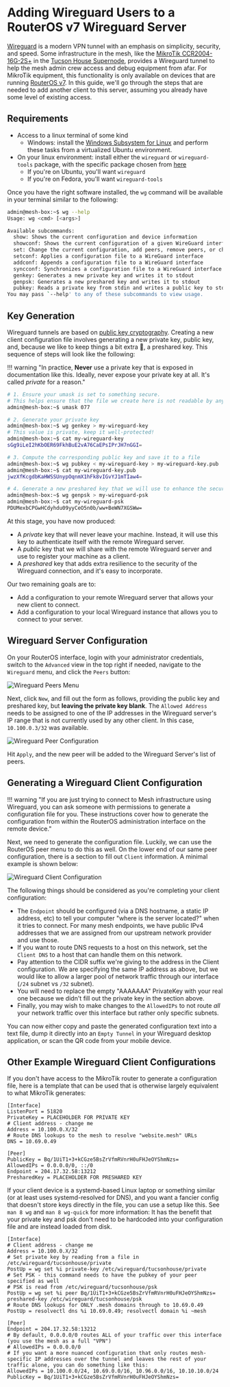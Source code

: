 # Adding Wireguard Users to a RouterOS v7 Wireguard Server

[Wireguard](https://www.wireguard.com/) is a modern VPN tunnel with an emphasis on simplicity, security, and speed.
Some infrastructure in the mesh, like the [MikroTik CCR2004-16G-2S+](https://mikrotik.com/product/ccr2004_16g_2splus) in the [Tucson House Supernode](../../networking/supernodes/tucson-house.md), provides a Wireguard tunnel to help the mesh admin crew access and debug equipment from afar.
For MikroTik equipment, this functionality is only available on devices that are running [RouterOS v7](https://help.mikrotik.com/docs/spaces/ROS/pages/115736772/Upgrading+to+v7).
In this guide, we'll go through the steps that are needed to add another client to this server, assuming you already have some level of existing access.

## Requirements

- Access to a linux terminal of some kind
  - Windows: install the [Windows Subsystem for Linux](https://learn.microsoft.com/en-us/windows/wsl/install) and perform these tasks from a virtualized Ubuntu environment.
- On your linux environment: install either the `wireguard` or `wireguard-tools` package, with the specific package chosen from [here](https://www.wireguard.com/install/)
  - If you're on Ubuntu, you'll want `wireguard`
  - If you're on Fedora, you'll want `wireguard-tools`

Once you have the right software installed, the `wg` command will be available in your terminal similar to the following:

```bash
admin@mesh-box:~$ wg --help
Usage: wg <cmd> [<args>]

Available subcommands:
  show: Shows the current configuration and device information
  showconf: Shows the current configuration of a given WireGuard interface, for use with 'setconf'
  set: Change the current configuration, add peers, remove peers, or change peers
  setconf: Applies a configuration file to a WireGuard interface
  addconf: Appends a configuration file to a WireGuard interface
  syncconf: Synchronizes a configuration file to a WireGuard interface
  genkey: Generates a new private key and writes it to stdout
  genpsk: Generates a new preshared key and writes it to stdout
  pubkey: Reads a private key from stdin and writes a public key to stdout
You may pass `--help' to any of these subcommands to view usage.
```

## Key Generation

Wireguard tunnels are based on [public key cryptography](https://en.wikipedia.org/wiki/Public-key_cryptography).
Creating a new client configuration file involves generating a new private key, public key, and, because we like to keep things a bit extra 💅, a preshared key.
This sequence of steps will look like the following:

!!! warning "In practice, **Never** use a private key that is exposed in documentation like this. Ideally, never expose your private key at all. It's called _private_ for a reason."

```bash
# 1. Ensure your umask is set to something secure.
# This helps ensure that the file we create here is not readable by any user on your machine
admin@mesh-box:~$ umask 077

# 2. Generate your private key
admin@mesh-box:~$ wg genkey > my-wireguard-key
# This value is private, keep it well-protected!
admin@mesh-box:~$ cat my-wireguard-key
sGg9iLeI2hKbOER69FkhBuE2vA76CaEPsIPrJH7nGGI=

# 3. Compute the corresponding public key and save it to a file
admin@mesh-box:~$ wg pubkey < my-wireguard-key > my-wireguard-key.pub
admin@mesh-box:~$ cat my-wireguard-key.pub
jwzXfKcgdbKaHWSSUnypOqnmX1hFk8vIGvYJ1mTIaw4=

# 4. Generate a new preshared key that we will use to enhance the security of our connection
admin@mesh-box:~$ wg genpsk > my-wireguard-psk
admin@mesh-box:~$ cat my-wireguard-psk
PDUMexbCPGwHCdyhdu09yyCeO5n0b/ww+BeWN7XGSWw=
```

At this stage, you have now produced:

- A _private_ key that will never leave your machine. Instead, it will use this key to authenticate itself with the remote Wireguard server.
- A _public_ key that we will share with the remote Wireguard server and use to register your machine as a client.
- A _preshared_ key that adds extra resilience to the security of the Wireguard connection, and it's easy to incorporate.

Our two remaining goals are to:

- Add a configuration to your remote Wireguard server that allows your new client to connect.
- Add a configuration to your local Wireguard instance that allows you to connect to your server.

## Wireguard Server Configuration

On your RouterOS interface, login with your administrator credentials, switch to the `Advanced` view in the top right if needed, navigate to the `Wireguard` menu, and click the `Peers` button:

![Wireguard Peers Menu](./img/Wireguard-Peers.png)

Next, click `New`, and fill out the form as follows, providing the public key and preshared key, but **leaving the private key blank**.
The `Allowed Address` needs to be assigned to one of the IP addresses in the Wireguard server's IP range that is not currently used by any other client.
In this case, `10.100.0.3/32` was available.

![Wireguard Peer Configuration](./img/Wireguard-Peer-Config.png)

Hit `Apply`, and the new peer will be added to the Wireguard Server's list of peers.

## Generating a Wireguard Client Configuration

!!! warning "If you are just trying to connect to Mesh infrastructure using Wireguard, you can ask someone with permissions to generate a configuration file for you. These instructions cover how to generate the configuration from within the RouterOS administration interface on the remote device."

Next, we need to generate the configuration file. Luckily, we can use the RouterOS peer menu to do this as well. On the lower end of our same peer configuration, there is a section to fill out `Client` information.
A minimal example is shown below:

![Wireguard Client Configuration](./img/Wireguard-Client-Config.png)

The following things should be considered as you're completing your client configuration:

- The `Endpoint` should be configured (via a DNS hostname, a static IP address, etc) to tell your computer "where is the server located?" when it tries to connect. For many mesh endpoints, we have public IPv4 addresses that we are assigned from our upstream network provider and use those.
- If you want to route DNS requests to a host on this network, set the `Client DNS` to a host that can handle them on this network.
- Pay attention to the CIDR suffix we're giving to the address in the Client configuration. We are specifying the same IP address as above, but we would like to allow a larger pool of network traffic through our interface (`/24` subnet vs `/32` subnet).
- You will need to replace the empty "AAAAAAA" PrivateKey with your real one because we didn't fill out the private key in the section above.
- Finally, you may wish to make changes to the `AllowedIPs` to not route _all_ your network traffic over this interface but rather only specific subnets.

You can now either copy and paste the generated configuration text into a text file, dump it directly into an `Empty Tunnel` in your Wireguard desktop application, or scan the QR code from your mobile device.

## Other Example Wireguard Client Configurations

If you don't have access to the MikroTik router to generate a configuration file, here is a template that can be used that is otherwise largely equivalent to what MikroTik generates:

```
[Interface]
ListenPort = 51820
PrivateKey = PLACEHOLDER FOR PRIVATE KEY
# Client address - change me
Address = 10.100.0.X/32
# Route DNS lookups to the mesh to resolve "website.mesh" URLs
DNS = 10.69.0.49

[Peer]
PublicKey = Bq/1UiT1+3+kCGze5BsZrVfmRVnrH0uFHJeOYShmNzs=
AllowedIPs = 0.0.0.0/0, ::/0
Endpoint = 204.17.32.58:13212
PresharedKey = PLACEHOLDER FOR PRESHARED KEY
```

If your client device is a systemd-based Linux laptop or something similar (or at least uses systemd-resolved for DNS), and you want a fancier config that doesn't store keys directly in the file, you can use a setup like this. See `man 8 wg` and `man 8 wg-quick` for more information:
It has the benefit that your private key and psk don't need to be hardcoded into your configuration file and are instead loaded from disk.

```
[Interface]
# Client address - change me
Address = 10.100.0.X/32
# Set private key by reading from a file in /etc/wireguard/tucsonhouse/private
PostUp = wg set %i private-key /etc/wireguard/tucsonhouse/private
# Set PSK - this command needs to have the pubkey of your peer specified as well
# PSK is read from /etc/wireguard/tucsonhouse/psk
PostUp = wg set %i peer Bq/1UiT1+3+kCGze5BsZrVfmRVnrH0uFHJeOYShmNzs= preshared-key /etc/wireguard/tucsonhouse/psk
# Route DNS lookups for ONLY .mesh domains through to 10.69.0.49
PostUp = resolvectl dns %i 10.69.0.49; resolvectl domain %i ~mesh

[Peer]
Endpoint = 204.17.32.58:13212
# By default, 0.0.0.0/0 routes ALL of your traffic over this interface (you use the mesh as a full "VPN")
# AllowedIPs = 0.0.0.0/0
# If you want a more nuanced configuration that only routes mesh-specific IP addresses over the tunnel and leaves the rest of your traffic alone, you can do something like this:
AllowedIPs = 10.100.0.0/24, 10.69.0.0/16, 10.96.0.0/16, 10.10.10.0/24
PublicKey = Bq/1UiT1+3+kCGze5BsZrVfmRVnrH0uFHJeOYShmNzs=
```
